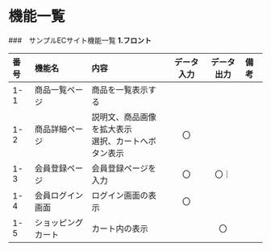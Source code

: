 # 機能一覧
###　サンプルECサイト機能一覧
**1.フロント**

|番号|機能名|内容|データ入力|データ出力|備考|
|:---|:---|:---|:---:|:----:|:---|
|1-1|商品一覧ページ|商品を一覧表示する||||
|1-2|商品詳細ページ|説明文、商品画像を拡大表示<br>選択、カートへボタン表示|〇|||
|1-3|会員登録ページ|会員登録ページを入力|〇|〇｜|
|1-4|会員ログイン画面|ログイン画面の表示|〇|||
|1-5|ショッピングカート|カート内の表示||〇||
